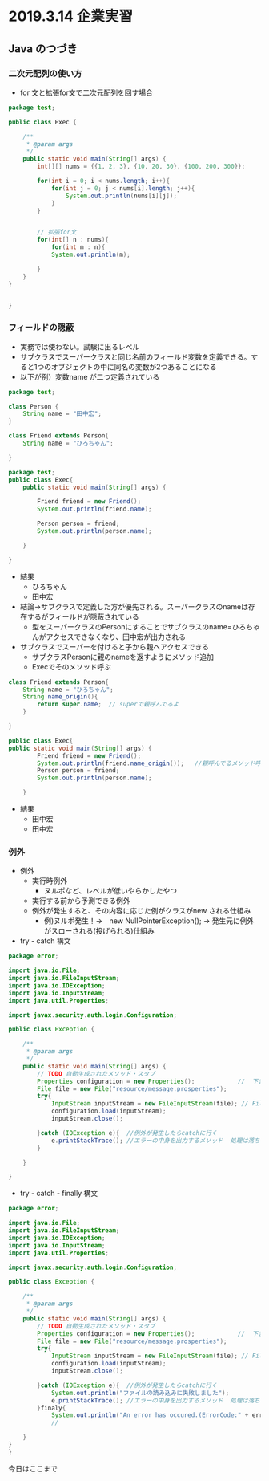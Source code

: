 ﻿# 2019.3.14 企業実習

## Java のつづき

### 二次元配列の使い方
- for 文と拡張for文で二次元配列を回す場合

```java
package test;

public class Exec {

	/**
	 * @param args
	 */
	public static void main(String[] args) {
		int[][] nums = {{1, 2, 3}, {10, 20, 30}, {100, 200, 300}};

		for(int i = 0; i < nums.length; i++){
			for(int j = 0; j < nums[i].length; j++){
				System.out.println(nums[i][j]);
			}
		}


		// 拡張for文
		for(int[] n : nums){
			for(int m : n){
			System.out.println(m);

		}
	}
}


}
```

### フィールドの隠蔽
- 実務では使わない。試験に出るレベル
- サブクラスでスーパークラスと同じ名前のフィールド変数を定義できる。すると1つのオブジェクトの中に同名の変数が2つあることになる
- 以下が例）変数name が二つ定義されている

```java
package test;

class Person {
	String name = "田中宏";
}

class Friend extends Person{
	String name = "ひろちゃん";

}

package test;
public class Exec{
	public static void main(String[] args) {

		Friend friend = new Friend();
		System.out.println(friend.name);

		Person person = friend;
		System.out.println(person.name);

	}

}

```
- 結果
	- ひろちゃん
	- 田中宏
- 結論→サブクラスで定義した方が優先される。スーパークラスのnameは存在するがフィールドが隠蔽されている
	- 型をスーパークラスのPersonにすることでサブクラスのname=ひろちゃんがアクセスできなくなり、田中宏が出力される
- サブクラスでスーパーを付けると子から親へアクセスできる
	- サブクラスPersonに親のnameを返すようにメソッド追加
	- Execでそのメソッド呼ぶ

```java
class Friend extends Person{
	String name = "ひろちゃん";
	String name_origin(){
		return super.name;	// superで親呼んでるよ
	}

}

public class Exec{
public static void main(String[] args) {
		Friend friend = new Friend();
		System.out.println(friend.name_origin());	//親呼んでるメソッド呼ぶよ
		Person person = friend;
		System.out.println(person.name);

	}
```
- 結果
	- 田中宏
	- 田中宏

### 例外
- 例外
	- 実行時例外
		- ヌルポなど、レベルが低いやらかしたやつ
	- 実行する前から予測できる例外
	- 例外が発生すると、その内容に応じた例がクラスがnew される仕組み
		- 例)ヌルポ発生！→　new NullPointerException(); → 発生元に例外がスローされる(投げられる)仕組み
- try - catch 構文

```java
package error;

import java.io.File;
import java.io.FileInputStream;
import java.io.IOException;
import java.io.InputStream;
import java.util.Properties;

import javax.security.auth.login.Configuration;

public class Exception {

	/**
	 * @param args
	 */
	public static void main(String[] args) {
		// TODO 自動生成されたメソッド・スタブ
		Properties configuration = new Properties();			//  下までファイルを読み込む際の定型文
		File file = new File("resource/message.prosperties");
		try{
			InputStream inputStream = new FileInputStream(file); // FileInputStreamは例外が発生する可能性があるからtry/catch文を書けとeclipseが教えてくれる
			configuration.load(inputStream);
			inputStream.close();

		}catch (IOException e){  //例外が発生したらcatchに行く
			e.printStackTrace(); //エラーの中身を出力するメソッド  処理は落ちていない そのため継続処理可能
		}

	}

}
```

- try - catch - finally 構文

```java
package error;

import java.io.File;
import java.io.FileInputStream;
import java.io.IOException;
import java.io.InputStream;
import java.util.Properties;

import javax.security.auth.login.Configuration;

public class Exception {

	/**
	 * @param args
	 */
	public static void main(String[] args) {
		// TODO 自動生成されたメソッド・スタブ
		Properties configuration = new Properties();			//  下までファイルを読み込む際の定型文
		File file = new File("resource/message.prosperties");
		try{
			InputStream inputStream = new FileInputStream(file); // FileInputStreamは例外が発生する可能性があるからtry/catch文を書けとeclipseが教えてくれる
			configuration.load(inputStream);
			inputStream.close();

		}catch (IOException e){  //例外が発生したらcatchに行く
			System.out.println("ファイルの読み込みに失敗しました");
			e.printStackTrace(); //エラーの中身を出力するメソッド  処理は落ちていない そのため継続処理可能
		}finaly{
			System.out.println("An error has occured.(ErrorCode:" + errCode + ")");
			//

	}
}
}
```


今日はここまで
